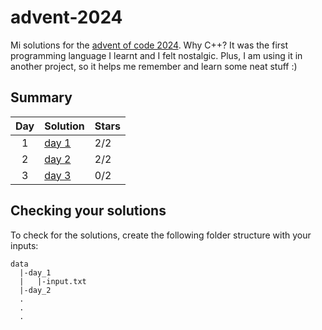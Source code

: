 # advent-2024

Mi solutions for the [advent of code 2024](https://adventofcode.com/2024). 
Why C++? It was the first programming language I learnt and I felt nostalgic. 
Plus, I am using it in another project, so it helps me remember and learn some 
neat stuff :)

## Summary

| **Day** | **Solution** | **Stars** |
|:-------:|--------------|-----------|
| 1 | [day 1](src/day_1.cpp) | 2/2 |
| 2 | [day 2](src/day_2.cpp) | 2/2 |
| 3 | [day 3](src/day_3.cpp) | 0/2 |

## 

## Checking your solutions

To check for the solutions, create the following folder structure with your inputs:

```
data
  |-day_1
  |   |-input.txt
  |-day_2
  .
  .
  . 
```